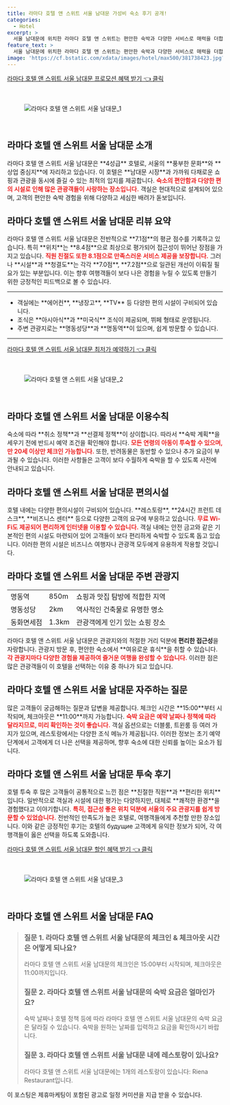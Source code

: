 ```yaml
---
title: 라마다 호텔 앤 스위트 서울 남대문 가성비 숙소 후기 공개!
categories:
  - Hotel
excerpt: >
  서울 남대문에 위치한 라마다 호텔 앤 스위트는 편안한 숙박과 다양한 서비스로 매력을 더합니다. 뛰어난 위치와 연령 무관한 아동 수용 정책 반려동물 동반 가능 등 다채로운 장점이 돋보입니다. 예약 전 요금 확인 필수!
feature_text: >
  서울 남대문에 위치한 라마다 호텔 앤 스위트는 편안한 숙박과 다양한 서비스로 매력을 더합니다. 뛰어난 위치와 연령 무관한 아동 수용 정책 반려동물 동반 가능 등 다채로운 장점이 돋보입니다. 예약 전 요금 확인 필수!
image: 'https://cf.bstatic.com/xdata/images/hotel/max500/381738423.jpg?k=4dbd8f60749b22bbcc23bb437ae36984aef5da16c8ef4c3de19b0127309b181f&o=&hp=1'
---
```


<p><a class="modoo-button" href="https://tinyurl.com/256wqag5" rel="nofollow noopener">라마다 호텔 앤 스위트 서울 남대문 프로모션 혜택 받기 👈 클릭</a></p><br/>
<figure class="image"><img alt="라마다 호텔 앤 스위트 서울 남대문_1" src="https://cf.bstatic.com/xdata/images/hotel/max1024x768/381764259.jpg?k=40dfd09d6d0919ef8cf0eb27eacfda2367af6d889a73656aa9f38e76d8182b3b&amp;o=&amp;hp=1"/></figure><br/>

<h2 id="라마다_호텔_앤_스위트_서울_남대문_소개">라마다 호텔 앤 스위트 서울 남대문 소개</h2>
<p>라마다 호텔 앤 스위트 서울 남대문은 **4성급** 호텔로, 서울의 **풍부한 문화**와 **상업 중심지**에 자리하고 있습니다. 이 호텔은 **남대문 시장**과 가까워 다채로운 쇼핑과 관광을 동시에 즐길 수 있는 최적의 입지를 제공합니다. <b><span style="color: #ee2323;">숙소의 편안함과 다양한 편의 시설로 인해 많은 관광객들이 사랑하는 장소입니다.</span></b> 객실은 현대적으로 설계되어 있으며, 고객의 편안한 숙박 경험을 위해 다양하고 세심한 배려가 돋보입니다.</p>
<h2 id="라마다_호텔_앤_스위트_서울_남대문_리뷰_요약">라마다 호텔 앤 스위트 서울 남대문 리뷰 요약</h2>
<p>라마다 호텔 앤 스위트 서울 남대문은 전반적으로 **7.1점**의 평균 점수를 기록하고 있습니다. 특히 **위치**는 **8.4점**으로 최상으로 평가되어 접근성이 뛰어난 장점을 가지고 있습니다. <b><span style="color: #ee2323;">직원 친절도 또한 8.1점으로 만족스러운 서비스 제공을 보장합니다.</span></b> 그러나 **시설**과 **청결도**는 각각 **7.0점**, **7.2점**으로 일관된 개선이 이뤄질 필요가 있는 부분입니다. 이는 향후 여행객들이 보다 나은 경험을 누릴 수 있도록 만들기 위한 긍정적인 피드백으로 볼 수 있습니다.</p>
<hr/>
<ul>
<li>객실에는 **에어컨**, **냉장고**, **TV** 등 다양한 편의 시설이 구비되어 있습니다.</li>
<li>조식은 **아시아식**과 **미국식** 조식이 제공되며, 뷔페 형태로 운영됩니다.</li>
<li>주변 관광지로는 **명동성당**과 **명동역**이 있으며, 쉽게 방문할 수 있습니다.</li>
</ul>
<hr/>
<p><a class="modoo-button" href="https://tinyurl.com/256wqag5" rel="nofollow noopener">라마다 호텔 앤 스위트 서울 남대문 최저가 예약하기 👈 클릭</a></p><br/>
<figure class="image"><img alt="라마다 호텔 앤 스위트 서울 남대문_2" src="https://cf.bstatic.com/xdata/images/hotel/max500/381738423.jpg?k=4dbd8f60749b22bbcc23bb437ae36984aef5da16c8ef4c3de19b0127309b181f&amp;o=&amp;hp=1"/></figure><br/>
<h2 id="라마다_호텔_앤_스위트_서울_남대문_이용수칙">라마다 호텔 앤 스위트 서울 남대문 이용수칙</h2>
<p>숙소에 따라 **취소 정책**과 **선결제 정책**이 상이합니다. 따라서 **숙박 계획**을 세우기 전에 반드시 예약 조건을 확인해야 합니다. <b><span style="color: #ee2323;">모든 연령의 아동이 투숙할 수 있으며, 만 20세 이상만 체크인 가능합니다.</span></b> 또한, 반려동물은 동반할 수 있으나 추가 요금이 부과될 수 있습니다. 이러한 사항들은 고객이 보다 수월하게 숙박을 할 수 있도록 사전에 안내되고 있습니다.</p>
<h2 id="라마다_호텔_앤_스위트_서울_남대문_편의시설">라마다 호텔 앤 스위트 서울 남대문 편의시설</h2>
<p>호텔 내에는 다양한 편의시설이 구비되어 있습니다. **레스토랑**, **24시간 프런트 데스크**, **비즈니스 센터** 등으로 다양한 고객의 요구에 부응하고 있습니다. <b><span style="color: #ee2323;">무료 Wi-Fi도 제공되어 편리하게 인터넷을 이용할 수 있습니다.</span></b> 객실 내에는 안전 금고와 같은 기본적인 편의 시설도 마련되어 있어 고객들이 보다 편리하게 숙박할 수 있도록 돕고 있습니다. 이러한 편의 시설은 비즈니스 여행자나 관광객 모두에게 유용하게 작용할 것입니다.</p>
<h2 id="라마다_호텔_앤_스위트_서울_남대문_주변관광지">라마다 호텔 앤 스위트 서울 남대문 주변 관광지</h2>
<table>
<tr>
<td>명동역</td>
<td>850m</td>
<td>쇼핑과 맛집 탐방에 적합한 지역</td>
</tr>
<tr>
<td>명동성당</td>
<td>2km</td>
<td>역사적인 건축물로 유명한 명소</td>
</tr>
<tr>
<td>동화면세점</td>
<td>1.3km</td>
<td>관광객에게 인기 있는 쇼핑 장소</td>
</tr>
</table>
<p>라마다 호텔 앤 스위트 서울 남대문은 관광지와의 적절한 거리 덕분에 <b>편리한 접근성</b>을 자랑합니다. 관광지 방문 후, 편안한 숙소에서 **여유로운 휴식**을 취할 수 있습니다. <b><span style="color: #ee2323;">각 관광지마다 다양한 경험을 제공하여 즐거운 여행을 완성할 수 있습니다.</span></b> 이러한 점은 많은 관광객들이 이 호텔을 선택하는 이유 중 하나가 되고 있습니다.</p>
<h2 id="라마다_호텔_앤_스위트_서울_남대문_자주하는_질문">라마다 호텔 앤 스위트 서울 남대문 자주하는 질문</h2>
<p>많은 고객들이 궁금해하는 질문과 답변을 제공합니다. 체크인 시간은 **15:00**부터 시작되며, 체크아웃은 **11:00**까지 가능합니다. <b><span style="color: #ee2323;">숙박 요금은 예약 날짜나 정책에 따라 달라지므로, 미리 확인하는 것이 좋습니다.</span></b> 객실 옵션으로는 더블룸, 트윈룸 등 여러 가지가 있으며, 레스토랑에서는 다양한 조식 메뉴가 제공됩니다. 이러한 정보는 초기 예약 단계에서 고객에게 더 나은 선택을 제공하며, 향후 숙소에 대한 신뢰를 높이는 요소가 됩니다.</p>
<h2 id="라마다_호텔_앤_스위트_서울_남대문_투숙_후기">라마다 호텔 앤 스위트 서울 남대문 투숙 후기</h2>
<p>호텔 투숙 후 많은 고객들이 공통적으로 느낀 점은 **친절한 직원**과 **편리한 위치**입니다. 일반적으로 객실과 시설에 대한 평가는 다양하지만, 대체로 **쾌적한 환경**을 경험했다고 이야기합니다. <b><span style="color: #ee2323;">특히, 접근성 좋은 위치 덕분에 서울의 주요 관광지를 쉽게 방문할 수 있었습니다.</span></b> 전반적인 만족도가 높은 호텔로, 여행객들에게 추천할 만한 장소입니다. 이와 같은 긍정적인 후기는 호텔의 будущие 고객에게 유익한 정보가 되어, 각 여행객들이 옳은 선택을 하도록 도와줍니다.</p>

<p><a class="modoo-button" href="https://tinyurl.com/256wqag5" rel="nofollow noopener">라마다 호텔 앤 스위트 서울 남대문 할인 혜택 받기 👈 클릭</a></p><br>

<figure class="image"><img src="https://cf.bstatic.com/xdata/images/hotel/max500/382311174.jpg?k=cae44d37f73d8bd304e42383279c7ed78860d582e545e5d08e475d513ddf1fad&o=&hp=1" alt="라마다 호텔 앤 스위트 서울 남대문_3"></figure><br>
<h2 id="라마다 호텔 앤 스위트 서울 남대문_FAQ">라마다 호텔 앤 스위트 서울 남대문 FAQ</h2>
<div itemscope="" itemtype="https://schema.org/FAQPage"> 
<blockquote> 
<div itemscope="" itemprop="mainEntity" itemtype="https://schema.org/Question"> 
<h3 id="질문_1" itemprop="name">질문 1. 라마다 호텔 앤 스위트 서울 남대문의 체크인 & 체크아웃 시간은 어떻게 되나요?</h3> 
<div itemscope="" itemprop="acceptedAnswer" itemtype="https://schema.org/Answer"> 
<span itemprop="text"> 
<p>라마다 호텔 앤 스위트 서울 남대문의 체크인은 15:00부터 시작되며, 체크아웃은 11:00까지입니다.</p> 
</span> 
</div> 
</div> 

<div itemscope="" itemprop="mainEntity" itemtype="https://schema.org/Question"> 
<h3 id="질문_2" itemprop="name">질문 2. 라마다 호텔 앤 스위트 서울 남대문의 숙박 요금은 얼마인가요?</h3> 
<div itemscope="" itemprop="acceptedAnswer" itemtype="https://schema.org/Answer"> 
<span itemprop="text"> 
<p>숙박 날짜나 호텔 정책 등에 따라 라마다 호텔 앤 스위트 서울 남대문의 숙박 요금은 달라질 수 있습니다. 숙박을 원하는 날짜를 입력하고 요금을 확인하시기 바랍니다.</p> 
</span> 
</div> 
</div> 

<div itemscope="" itemprop="mainEntity" itemtype="https://schema.org/Question"> 
<h3 id="질문_3" itemprop="name">질문 3. 라마다 호텔 앤 스위트 서울 남대문 내에 레스토랑이 있나요?</h3> 
<div itemscope="" itemprop="acceptedAnswer" itemtype="https://schema.org/Answer"> 
<span itemprop="text"> 
<p>라마다 호텔 앤 스위트 서울 남대문에는 1개의 레스토랑이 있습니다: Riena Restaurant입니다.</p> 
</span> 
</div> 
</div> 
</blockquote> 
</div><p>이 포스팅은 제휴마케팅이 포함된 광고로 일정 커미션을 지급 받을 수 있습니다.</p>

